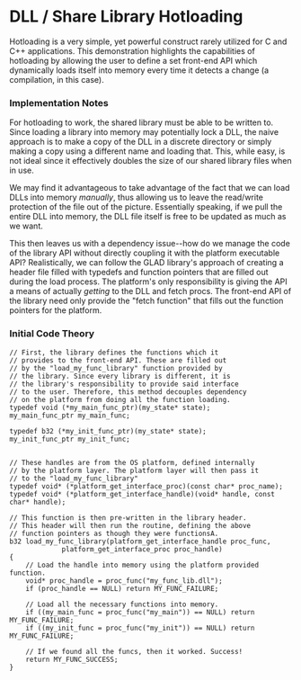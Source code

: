 # DLL / Share Library Hotloading

Hotloading is a very simple, yet powerful construct rarely utilized for C and C++ applications.
This demonstration highlights the capabilities of hotloading by allowing the user to define a set front-end API
which dynamically loads itself into memory every time it detects a change (a compilation, in this case).

### Implementation Notes

For hotloading to work, the shared library must be able to be written to. Since loading a library
into memory may potentially lock a DLL, the naive approach is to make a copy of the DLL in a
discrete directory or simply making a copy using a different name and loading that. This, while easy,
is not ideal since it effectively doubles the size of our shared library files when in use.

We may find it advantageous to take advantage of the fact that we can load DLLs into memory *manually*,
thus allowing us to leave the read/write protection of the file out of the picture. Essentially speaking,
if we pull the entire DLL into memory, the DLL file itself is free to be updated as much as we want.

This then leaves us with a dependency issue--how do we manage the code of the library API without directly
coupling it with the platform executable API? Realistically, we can follow the GLAD library's approach of
creating a header file filled with typedefs and function pointers that are filled out during the load process.
The platform's only responsibility is giving the API a means of actually *getting* to the DLL and fetch procs.
The front-end API of the library need only provide the "fetch function" that fills out the function pointers
for the platform.

### Initial Code Theory

```
// First, the library defines the functions which it
// provides to the front-end API. These are filled out
// by the "load_my_func_library" function provided by
// the library. Since every library is different, it is
// the library's responsibility to provide said interface
// to the user. Therefore, this method decouples dependency
// on the platform from doing all the function loading.
typedef void (*my_main_func_ptr)(my_state* state);
my_main_func_ptr my_main_func;

typedef b32 (*my_init_func_ptr)(my_state* state);
my_init_func_ptr my_init_func;


// These handles are from the OS platform, defined internally
// by the platform layer. The platform layer will then pass it
// to the "load_my_func_library"
typedef void* (*platform_get_interface_proc)(const char* proc_name);
typedef void* (*platform_get_interface_handle)(void* handle, const char* handle);

// This function is then pre-written in the library header.
// This header will then run the routine, defining the above
// function pointers as though they were functionsA.
b32 load_my_func_library(platform_get_interface_handle proc_func,
			 platform_get_interface_proc proc_handle)
{
	// Load the handle into memory using the platform provided function.
	void* proc_handle = proc_func("my_func_lib.dll");
	if (proc_handle == NULL) return MY_FUNC_FAILURE;
	
	// Load all the necessary functions into memory.
	if ((my_main_func = proc_func("my_main")) == NULL) return MY_FUNC_FAILURE;
	if ((my_init_func = proc_func("my_init")) == NULL) return MY_FUNC_FAILURE;

	// If we found all the funcs, then it worked. Success!
	return MY_FUNC_SUCCESS;
}
```
